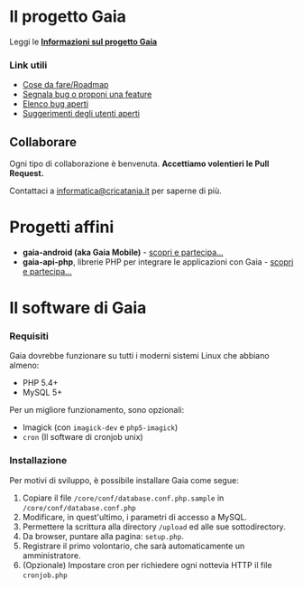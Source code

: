 # Il progetto Gaia

Leggi le **[Informazioni sul progetto Gaia](http://www.gaiacri.it/?p=public.about)**

### Link utili

* [Cose da fare/Roadmap](https://github.com/CroceRossaCatania/gaia/wiki/Roadmap)
* [Segnala bug o proponi una feature](https://github.com/CroceRossaCatania/gaia/issues)
* [Elenco bug aperti](https://github.com/CroceRossaCatania/gaia/issues?labels=bug&page=1&state=open)
* [Suggerimenti degli utenti aperti](https://github.com/CroceRossaCatania/gaia/issues?labels=Suggerimenti+degli+utenti&page=1&state=open)

## Collaborare

Ogni tipo di collaborazione è benvenuta. **Accettiamo volentieri le Pull Request.**

Contattaci a <informatica@cricatania.it> per saperne di più.


# Progetti affini

* **gaia-android (aka Gaia Mobile)** - [scopri e partecipa...](https://github.com/AlfioEmanueleFresta/gaia-android)
* **gaia-api-php**, librerie PHP per integrare le applicazioni con Gaia - [scopri e partecipa...](https://github.com/AlfioEmanueleFresta/gaia-api-php)

# Il software di Gaia

### Requisiti

Gaia dovrebbe funzionare su tutti i moderni sistemi Linux che abbiano almeno:

* PHP 5.4+
* MySQL 5+

Per un migliore funzionamento, sono opzionali:

* Imagick (con `imagick-dev` e `php5-imagick`)
* `cron` (Il software di cronjob unix)

### Installazione

Per motivi di sviluppo, è possibile installare Gaia come segue:

1. Copiare il file `/core/conf/database.conf.php.sample` in `/core/conf/database.conf.php`
2. Modificare, in quest'ultimo, i parametri di accesso a MySQL.
3. Permettere la scrittura alla directory `/upload` ed alle sue sottodirectory.
4. Da browser, puntare alla pagina: `setup.php`.
5. Registrare il primo volontario, che sarà automaticamente un amministratore.
6. (Opzionale) Impostare cron per richiedere ogni nottevia HTTP il file `cronjob.php`

